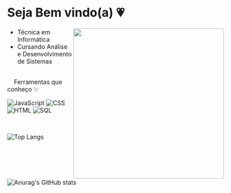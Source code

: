 
# Seja Bem vindo(a) 💗

<img src="https://media.giphy.com/media/fX5cZemSfX1cMZYuUJ/giphy.gif" width="350px" align="right">

  - Técnica em Informática
  - Cursando Análise e Desenvolvimento de Sistemas
    
<br>
‎ ‎ ‎ ‎ Ferramentas que conheço ✨

<br> 

![JavaScript]()
![CSS]()
![HTML]()
![SQL]()

<br>

![Top Langs](https://github-readme-stats.vercel.app/api/top-langs/?username=juliaturubia&layout=compact&show_icons=true&theme=dracula) 
 
![Anurag's GitHub stats](https://github-readme-stats.vercel.app/api?username=juliaturubia&show_icons=true&theme=dracula) 



<!--
**juliaturubia/juliaturubia** is a ✨ _special_ ✨ repository because its `README.md` (this file) appears on your GitHub profile.

Here are some ideas to get you started:

- 🔭 I’m currently working on ...
- 🌱 I’m currently learning ...
- 👯 I’m looking to collaborate on ...
- 🤔 I’m looking for help with ...
- 💬 Ask me about ...
- 📫 How to reach me: ...
- 😄 Pronouns: ...
- ⚡ Fun fact: ...
-->
